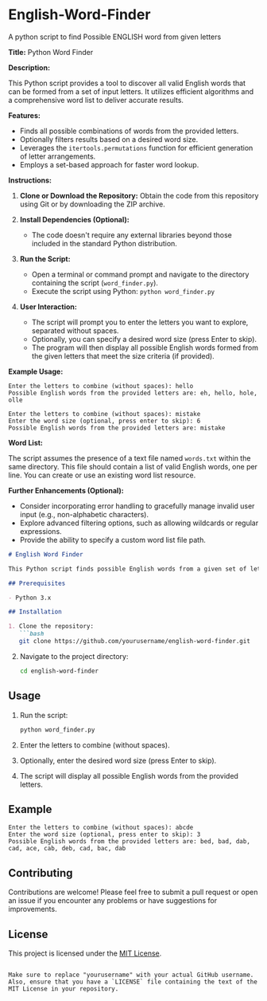 # English-Word-Finder
A python script to find Possible ENGLISH word from given letters

**Title:** Python Word Finder

**Description:**

This Python script provides a tool to discover all valid English words that can be formed from a set of input letters. It utilizes efficient algorithms and a comprehensive word list to deliver accurate results.

**Features:**

- Finds all possible combinations of words from the provided letters.
- Optionally filters results based on a desired word size.
- Leverages the `itertools.permutations` function for efficient generation of letter arrangements.
- Employs a set-based approach for faster word lookup.

**Instructions:**

1. **Clone or Download the Repository:**
   Obtain the code from this repository using Git or by downloading the ZIP archive.

2. **Install Dependencies (Optional):**
   - The code doesn't require any external libraries beyond those included in the standard Python distribution.

3. **Run the Script:**
   - Open a terminal or command prompt and navigate to the directory containing the script (`word_finder.py`).
   - Execute the script using Python: `python word_finder.py`

4. **User Interaction:**
   - The script will prompt you to enter the letters you want to explore, separated without spaces.
   - Optionally, you can specify a desired word size (press Enter to skip).
   - The program will then display all possible English words formed from the given letters that meet the size criteria (if provided).

**Example Usage:**

```
Enter the letters to combine (without spaces): hello
Possible English words from the provided letters are: eh, hello, hole, olle

Enter the letters to combine (without spaces): mistake
Enter the word size (optional, press enter to skip): 6
Possible English words from the provided letters are: mistake
```

**Word List:**

The script assumes the presence of a text file named `words.txt` within the same directory. This file should contain a list of valid English words, one per line. You can create or use an existing word list resource.

**Further Enhancements (Optional):**

- Consider incorporating error handling to gracefully manage invalid user input (e.g., non-alphabetic characters).
- Explore advanced filtering options, such as allowing wildcards or regular expressions.
- Provide the ability to specify a custom word list file path.



```markdown
# English Word Finder

This Python script finds possible English words from a given set of letters. It loads a list of English words from a file and then generates combinations of letters to find valid English words.

## Prerequisites

- Python 3.x

## Installation

1. Clone the repository:
   ```bash
   git clone https://github.com/yourusername/english-word-finder.git
   ```

2. Navigate to the project directory:
   ```bash
   cd english-word-finder
   ```

## Usage

1. Run the script:
   ```bash
   python word_finder.py
   ```

2. Enter the letters to combine (without spaces).

3. Optionally, enter the desired word size (press Enter to skip).

4. The script will display all possible English words from the provided letters.

## Example

```
Enter the letters to combine (without spaces): abcde
Enter the word size (optional, press enter to skip): 3
Possible English words from the provided letters are: bed, bad, dab, cad, ace, cab, deb, cad, bac, dab
```

## Contributing

Contributions are welcome! Please feel free to submit a pull request or open an issue if you encounter any problems or have suggestions for improvements.

## License

This project is licensed under the [MIT License](LICENSE).

```

Make sure to replace "yourusername" with your actual GitHub username. Also, ensure that you have a `LICENSE` file containing the text of the MIT License in your repository.
